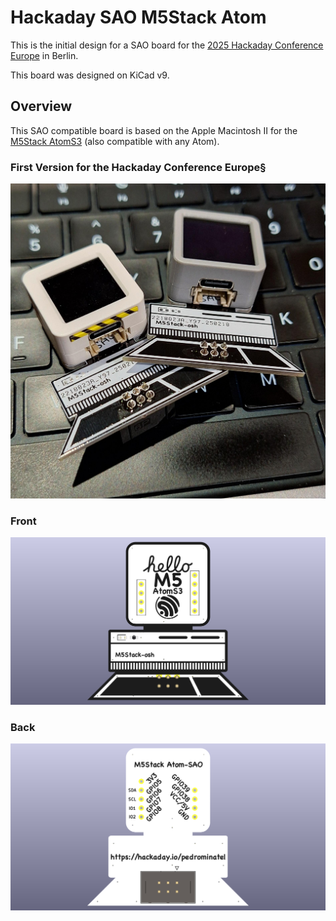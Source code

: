# Hackaday SAO M5Stack Atom

This is the initial design for a SAO board for the [2025 Hackaday Conference Europe](https://hackaday.com/2025/01/14/hackaday-europe-2025-tickets-on-sale-and-cfp-extended-until-friday/) in Berlin.

This board was designed on KiCad v9.

## Overview

This SAO compatible board is based on the Apple Macintosh II for the [M5Stack AtomS3](https://docs.m5stack.com/en/core/AtomS3) (also compatible with any Atom).

### First Version for the Hackaday Conference Europe§

![Front](hardware/m5stack-osh-first-version.jpeg)

### Front

![Front](hardware/hackaday-sao-m5stack-atoms3-front.png)

### Back

![Back](hardware/hackaday-sao-m5stack-atoms3-back.png)

